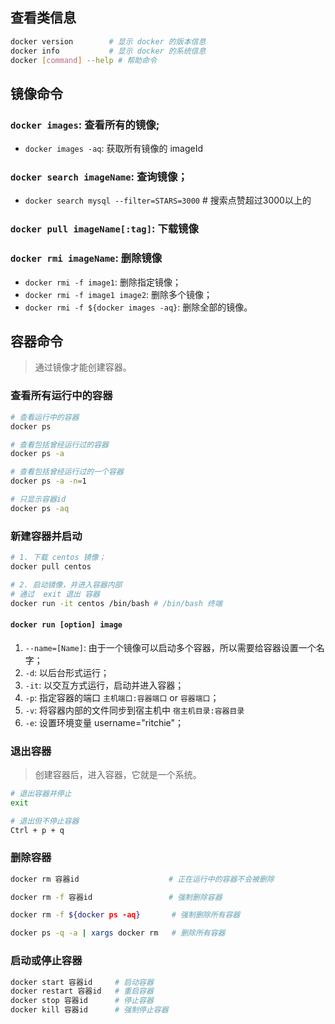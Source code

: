 ## 查看类信息
```bash
docker version        # 显示 docker 的版本信息
docker info           # 显示 docker 的系统信息
docker [command] --help # 帮助命令
```

## 镜像命令
### `docker images`: 查看所有的镜像;
* `docker images -aq`: 获取所有镜像的 imageId
### `docker search imageName`: 查询镜像； 
* `docker search mysql --filter=STARS=3000` # 搜索点赞超过3000以上的
### `docker pull imageName[:tag]`: 下载镜像
### `docker rmi imageName`: 删除镜像
* `docker rmi -f image1`: 删除指定镜像；
* `docker rmi -f image1 image2`: 删除多个镜像；
* `docker rmi -f ${docker images -aq}`: 删除全部的镜像。

## 容器命令
> 通过镜像才能创建容器。

### 查看所有运行中的容器 
```bash
# 查看运行中的容器
docker ps

# 查看包括曾经运行过的容器
docker ps -a

# 查看包括曾经运行过的一个容器
docker ps -a -n=1 

# 只显示容器id
docker ps -aq
```

### 新建容器并启动
```bash
# 1. 下载 centos 镜像；
docker pull centos

# 2. 启动镜像，并进入容器内部
# 通过  exit 退出 容器
docker run -it centos /bin/bash # /bin/bash 终端

```
#### `docker run [option] image`
1. `--name=[Name]`: 由于一个镜像可以启动多个容器，所以需要给容器设置一个名字；
2. `-d`:            以后台形式运行；
3. `-it`:           以交互方式运行，启动并进入容器；
4. `-p`:            指定容器的端口 `主机端口:容器端口` or `容器端口`；
5. `-v`:            将容器内部的文件同步到宿主机中 `宿主机目录:容器目录`
6. `-e`:            设置环境变量 username="ritchie"；


### 退出容器
> 创建容器后，进入容器，它就是一个系统。
```bash
# 退出容器并停止
exit 

# 退出但不停止容器
Ctrl + p + q
```

### 删除容器
```bash
docker rm 容器id                    # 正在运行中的容器不会被删除

docker rm -f 容器id                 # 强制删除容器

docker rm -f ${docker ps -aq}       # 强制删除所有容器

docker ps -q -a | xargs docker rm   # 删除所有容器
```

### 启动或停止容器
```bash
docker start 容器id     # 启动容器
docker restart 容器id   # 重启容器
docker stop 容器id      # 停止容器
docker kill 容器id      # 强制停止容器
```